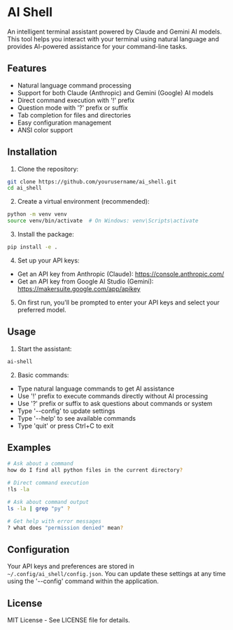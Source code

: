 # AI Shell

An intelligent terminal assistant powered by Claude and Gemini AI models. This tool helps you interact with your terminal using natural language and provides AI-powered assistance for your command-line tasks.

## Features

- Natural language command processing
- Support for both Claude (Anthropic) and Gemini (Google) AI models
- Direct command execution with '!' prefix
- Question mode with '?' prefix or suffix
- Tab completion for files and directories
- Easy configuration management
- ANSI color support

## Installation

1. Clone the repository:
```bash
git clone https://github.com/yourusername/ai_shell.git
cd ai_shell
```

2. Create a virtual environment (recommended):
```bash
python -m venv venv
source venv/bin/activate  # On Windows: venv\Scripts\activate
```

3. Install the package:
```bash
pip install -e .
```

4. Set up your API keys:
- Get an API key from Anthropic (Claude): https://console.anthropic.com/
- Get an API key from Google AI Studio (Gemini): https://makersuite.google.com/app/apikey

5. On first run, you'll be prompted to enter your API keys and select your preferred model.

## Usage

1. Start the assistant:
```bash
ai-shell
```

2. Basic commands:
- Type natural language commands to get AI assistance
- Use '!' prefix to execute commands directly without AI processing
- Use '?' prefix or suffix to ask questions about commands or system
- Type '--config' to update settings
- Type '--help' to see available commands
- Type 'quit' or press Ctrl+C to exit

## Examples

```bash
# Ask about a command
how do I find all python files in the current directory?

# Direct command execution
!ls -la

# Ask about command output
ls -la | grep "py" ?

# Get help with error messages
? what does "permission denied" mean?
```

## Configuration

Your API keys and preferences are stored in `~/.config/ai_shell/config.json`. You can update these settings at any time using the '--config' command within the application.

## License

MIT License - See LICENSE file for details. 